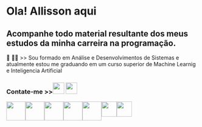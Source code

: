 <h1 style="alignself:center"> Ola! Allisson aqui </h1>
<h2>Acompanhe todo material resultante dos meus estudos da minha carreira na programação. </h2>

<p>📖 👩‍🎓 >> Sou formado em Análise e Desenvolvimentos de Sistemas e atualmente estou me graduando em um curso superior de Machine Learnig e Inteligencia Artificial </p>
<div><h3>Contate-me >><a href=https://www.linkedin.com/in/alllisson-sousa-541b39296 target="_blank"><img src="https://img.icons8.com/?size=100&id=13930&format=png&color=000000"  width=30px margin-top="10px" /></a>
<a href=mailto:allissonsousa7@outlook.com  target="_blank"><img src="https://img.icons8.com/?size=100&id=X0mEIh0RyDdL&format=png&color=000000"  width=30px margin-top="10px"/></a></h3></div>
<div style = "display:flex" style="alignself:center">
<img src="https://cdn.jsdelivr.net/gh/devicons/devicon@latest/icons/java/java-original.svg"  width=50px margin=20px/>
<img src="https://cdn.jsdelivr.net/gh/devicons/devicon@latest/icons/css3/css3-original.svg"  width=50px margin=20px/>
<img src="https://cdn.jsdelivr.net/gh/devicons/devicon@latest/icons/html5/html5-original.svg"   width=50px margin=20px/>        
<img src="https://cdn.jsdelivr.net/gh/devicons/devicon@latest/icons/javascript/javascript-original.svg" width=50px margin=20px/>
<img src="https://cdn.jsdelivr.net/gh/devicons/devicon@latest/icons/mysql/mysql-original-wordmark.svg"  width=50px margin=20px/>
<img src="https://cdn.jsdelivr.net/gh/devicons/devicon@latest/icons/react/react-original.svg"  width=40px margin=50px/>
<img src="https://cdn.jsdelivr.net/gh/devicons/devicon@latest/icons/python/python-original.svg" width=40px margin=50px />
</div>
          
